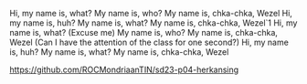 Hi, my name is, what? My name is, who?
My name is, chka-chka, Wezel
Hi, my name is, huh? My name is, what?
My name is, chka-chka, Wezel`1
Hi, my name is, what? (Excuse me) My name is, who?
My name is, chka-chka, Wezel
(Can I have the attention of the class for one second?)
Hi, my name is, huh? My name is, what?
My name is, chka-chka, Wezel























https://github.com/ROCMondriaanTIN/sd23-p04-herkansing
